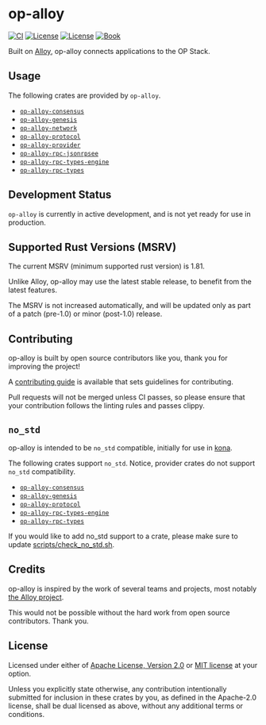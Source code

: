 # op-alloy

<a href="https://github.com/alloy-rs/op-alloy/actions/workflows/ci.yml"><img src="https://github.com/alloy-rs/op-alloy/actions/workflows/ci.yml/badge.svg?label=ci" alt="CI"></a>
<a href="https://github.com/alloy-rs/op-alloy/blob/main/LICENSE-APACHE"><img src="https://img.shields.io/badge/License-APACHE-d1d1f6.svg?label=license&labelColor=2a2f35" alt="License"></a>
<a href="https://github.com/alloy-rs/op-alloy/blob/main/LICENSE-MIT"><img src="https://img.shields.io/badge/License-MIT-d1d1f6.svg?label=license&labelColor=2a2f35" alt="License"></a>
<a href="https://alloy-rs.github.io/op-alloy"><img src="https://img.shields.io/badge/Book-854a15?logo=mdBook&labelColor=2a2f35" alt="Book"></a>

Built on [Alloy][alloy], op-alloy connects applications to the OP Stack.


## Usage

The following crates are provided by `op-alloy`.

- [`op-alloy-consensus`][op-alloy-consensus]
- [`op-alloy-genesis`][op-alloy-genesis]
- [`op-alloy-network`][op-alloy-network]
- [`op-alloy-protocol`][op-alloy-protocol]
- [`op-alloy-provider`][op-alloy-provider]
- [`op-alloy-rpc-jsonrpsee`][op-alloy-rpc-jsonrpsee]
- [`op-alloy-rpc-types-engine`][op-alloy-rpc-types-engine]
- [`op-alloy-rpc-types`][op-alloy-rpc-types]


## Development Status

`op-alloy` is currently in active development, and is not yet ready for use in production.


## Supported Rust Versions (MSRV)

The current MSRV (minimum supported rust version) is 1.81.

Unlike Alloy, op-alloy may use the latest stable release,
to benefit from the latest features.

The MSRV is not increased automatically, and will be updated
only as part of a patch (pre-1.0) or minor (post-1.0) release.


## Contributing

op-alloy is built by open source contributors like you, thank you for improving the project!

A [contributing guide][contributing] is available that sets guidelines for contributing.

Pull requests will not be merged unless CI passes, so please ensure that your contribution follows the
linting rules and passes clippy.


## `no_std`

op-alloy is intended to be `no_std` compatible, initially for use in [kona][kona].

The following crates support `no_std`.
Notice, provider crates do not support `no_std` compatibility.

- [`op-alloy-consensus`][op-alloy-consensus]
- [`op-alloy-genesis`][op-alloy-genesis]
- [`op-alloy-protocol`][op-alloy-protocol]
- [`op-alloy-rpc-types-engine`][op-alloy-rpc-types-engine]
- [`op-alloy-rpc-types`][op-alloy-rpc-types]

If you would like to add no_std support to a crate,
please make sure to update [scripts/check_no_std.sh][check-no-std].


## Credits

op-alloy is inspired by the work of several teams and projects, most notably [the Alloy project][alloy].

This would not be possible without the hard work from open source contributors. Thank you.


## License

Licensed under either of <a href="LICENSE-APACHE">Apache License, Version
2.0</a> or <a href="LICENSE-MIT">MIT license</a> at your option.

Unless you explicitly state otherwise, any contribution intentionally submitted
for inclusion in these crates by you, as defined in the Apache-2.0 license,
shall be dual licensed as above, without any additional terms or conditions.


<!-- Hyperlinks -->

[check-no-std]: ./scripts/check_no_std.sh

[kona]: https://github.com/anton-rs/kona
[alloy]: https://github.com/alloy-rs/alloy
[contributing]: https://alloy-rs.github.io/op-alloy

[op-alloy-consensus]: https://crates.io/crates/op-alloy-consensus
[op-alloy-genesis]: https://crates.io/crates/op-alloy-genesis
[op-alloy-network]: https://crates.io/crates/op-alloy-network
[op-alloy-protocol]: https://crates.io/crates/op-alloy-protocol
[op-alloy-provider]: https://crates.io/crates/op-alloy-provider
[op-alloy-rpc-jsonrpsee]: https://crates.io/crates/op-alloy-rpc-jsonrpsee
[op-alloy-rpc-types-engine]: https://crates.io/crates/op-alloy-rpc-types-engine
[op-alloy-rpc-types]: https://crates.io/crates/op-alloy-rpc-types
